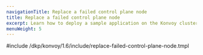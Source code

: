 ```yaml
---
navigationTitle: Replace a failed control plane node
title: Replace a failed control plane node
excerpt: Learn how to deploy a sample application on the Konvoy cluster
menuWeight: 5
---
```


<!-- markdownlint-disable MD018 -->

#include /dkp/konvoy/1.6/include/replace-failed-control-plane-node.tmpl
